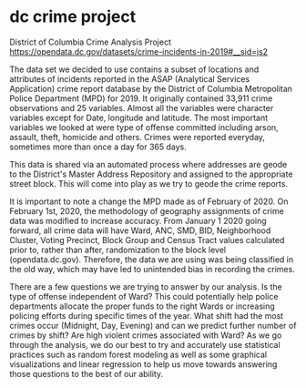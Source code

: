 # dc crime project
District of Columbia Crime Analysis Project 
https://opendata.dc.gov/datasets/crime-incidents-in-2019#__sid=js2

The data set we decided to use contains a subset of locations and attributes of incidents reported in the ASAP (Analytical Services Application) crime report database by the District of Columbia Metropolitan Police Department (MPD) for 2019. It originally contained 33,911 crime observations and 25 variables. Almost all the variables were character variables except for Date, longitude and latitude. The most important variables we looked at were type of offense committed including arson, assault, theft, homicide and others. Crimes were reported everyday, sometimes more than once a day for 365 days.

This data is shared via an automated process where addresses are geode to the District's Master Address Repository and assigned to the appropriate street block. This will come into play as we try to geode the crime reports. 

It is important to note a change the MPD made as of February of 2020. On February 1st, 2020, the methodology of geography assignments of crime data was modified to increase accuracy. From January 1 2020 going forward, all crime data will have Ward, ANC, SMD, BID, Neighborhood Cluster, Voting Precinct, Block Group and Census Tract values calculated prior to, rather than after, randomization to the block level (opendata.dc.gov). Therefore, the data we are using was being classified in the old way, which may have led to unintended bias in recording the crimes. 

There are a few questions we are trying to answer by our analysis. Is the type of offense independent of Ward? This could potentially help police departments allocate the proper funds to the right Wards or increasing policing efforts during specific times of the year. What shift had the most crimes occur (Midnight, Day, Evening) and can we predict further number of crimes by shift? Are high violent crimes associated with Ward?
As we go through the analysis, we do our best to try and accurately use statistical practices such as random forest modeling as well as some graphical visualizations and linear regression to help us move towards answering those questions to the best of our ability. 
